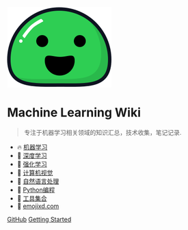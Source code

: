 ![logo](_media/icon.svg)

# Machine Learning Wiki

> 专注于机器学习相关领域的知识汇总，技术收集，笔记记录.


- 🔥 [机器学习](machine-learning)
- 🚀 [深度学习](deeplearning/)
- 👑 [强化学习](deep-rl/)
- 🦖 [计算机视觉](deeplearning/)
- 💎 [自然语言处理](deeplearning/)
- 🐍 [Python编程](python-handbook/)
- 🧰 [工具集合](tools/)
- 🤗 [emojixd.com](https://emojixd.com/)

[GitHub](https://github.com/jianzhnie/machine-learning-wiki)
[Getting Started](#Machine-Learning-Wiki)
